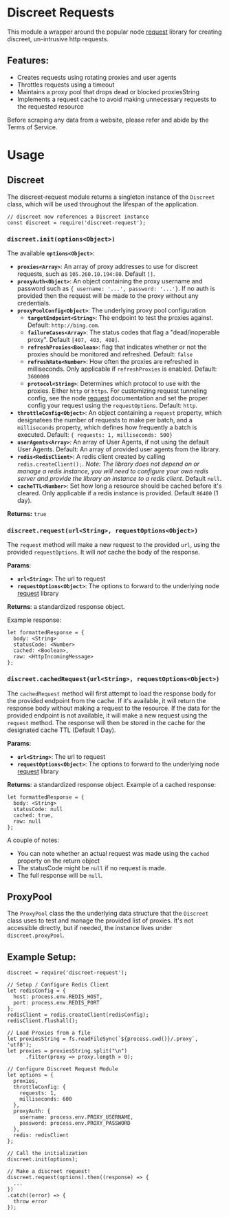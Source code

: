 # Discreet Requests

This module a wrapper around the popular node [request](https://github.com/request/request) library for creating discreet, un-intrusive http requests.  

## Features:

* Creates requests using rotating proxies and user agents
* Throttles requests using a timeout
* Maintains a proxy pool that drops dead or blocked proxiesString
* Implements a request cache to avoid making unnecessary requests to the requested resource

Before scraping any data from a website, please refer and abide by the Terms of Service.

# Usage

## Discreet

The discreet-request module returns a singleton instance of the `Discreet` class, which will be used throughout the lifespan of the application.

```
// discreet now references a Discreet instance
const discreet = require('discreet-request');
```

### `discreet.init(options<Object>)`

The available **`options<Object>`**:

* **`proxies<Array>`**: An array of proxy addresses to use for discreet requests, such as `105.260.10.194:80`. Default `[]`.
* **`proxyAuth<Object>`**: An object containing the proxy username and password such as `{ username: '...', password: '...'}`. If no auth is provided then the request will be made to the proxy without any credentials. 
* **`proxyPoolConfig<Object>`**: The underlying proxy pool configuration
    * **`targetEndpoint<String>`**: The endpoint to test the proxies against. Default: `http://bing.com`.
    * **`failureCases<Array>`**: The status codes that flag a "dead/inoperable proxy". Default `[407, 403, 408]`.
    * **`refreshProxies<Boolean>`**:  flag that indicates whether or not the proxies should be monitored and refreshed. Default: `false`
    * **`refreshRate<Number>`**: How often the proxies are refreshed in milliseconds. Only applicable if `refreshProxies` is enabled. Default: `3600000`
    * **`protocol<String>`**: Determines which protocol to use with the proxies. Either `http` or `https`. For customizing request tunneling config, see the node [request](https://github.com/request/request) documentation and set the proper config your request using the `requestOptions`. Default: `http`.
* **`throttleConfig<Object>`**: An object containing a `request` property, which designatees the number of requests to make per batch, and a `milliseconds` property, which defines how frequently a batch is executed. Default: `{ requests: 1, milliseconds: 500}`
* **`userAgents<Array>`**: An array of User Agents, if not using the default User Agents. Default: An array of provided user agents from the library.
* **`redis<RedisClient>`**: A redis client created by calling `redis.createClient();`. *Note: The library does not depend on or manage a redis instance, you will need to configure your own redis server and provide the library an instance to a redis client*. Default `null`.
* **`cacheTTL<Number>`**: Set how long a resource should be cached before it's cleared. Only applicable if a redis instance is provided. Default `86400` (1 day).

**Returns:** `true`


### `discreet.request(url<String>, requestOptions<Object>)`

The `request` method will make a new request to the provided `url`, using the provided `requestOptions`. It will *not* cache the body of the response.

**Params**:
* **`url<String>`**: The url to request
* **`requestOptions<Object>`**: The options to forward to the underlying node [request](https://github.com/request/request) library

**Returns**: a standardized response object.

Example response:
```
let formattedResponse = {
  body: <String>
  statusCode: <Number>
  cached: <Boolean>,
  raw: <HttpIncomingMessage>
};
```

### `discreet.cachedRequest(url<String>, requestOptions<Object>)`

The `cachedRequest` method will first attempt to load the response body for the provided endpoint from the cache. If it's available, it will return the response body without making a request to the resource. If the data for the provided endpoint is not available, it will make a new request using the `request` method. The response will then be stored in the cache for the designated cache TTL (Default 1 Day).

**Params**:
* **`url<String>`**: The url to request
* **`requestOptions<Object>`**: The options to forward to the underlying node [request](https://github.com/request/request) library

**Returns**: a standardized response object.
Example of a cached response:
```
let formattedResponse = {
  body: <String>
  statusCode: null
  cached: true,
  raw: null
};
```
A couple of notes:
* You can note whether an actual request was made using the `cached` property on the return object
* The statusCode might be `null` if no request is made.
* The full response will be `null`.

## ProxyPool

The `ProxyPool` class the the underlying data structure that the `Discreet` class uses to test and manage the provided list of proxies. It's not accessible directly, but if needed, the instance lives under `discreet.proxyPool`.

## Example Setup:

```
discreet = require('discreet-request');

// Setup / Configure Redis Client
let redisConfig = {
  host: process.env.REDIS_HOST,
  port: process.env.REDIS_PORT
};
redisClient = redis.createClient(redisConfig);
redisClient.flushall();

// Load Proxies from a file
let proxiesString = fs.readFileSync(`${process.cwd()}/.proxy`, 'utf8');
let proxies = proxiesString.split("\n")
      .filter(proxy => proxy.length > 0);

// Configure Discreet Request Module
let options = {
  proxies,
  throttleConfig: {
    requests: 1,
    milliseconds: 600
  },
  proxyAuth: {
    username: process.env.PROXY_USERNAME,
    password: process.env.PROXY_PASSWORD
  },
  redis: redisClient
};

// Call the initialization
discreet.init(options);

// Make a discreet request!
discreet.request(options).then((response) => {
  ...
})
.catch((error) => {
  throw error
});
```
